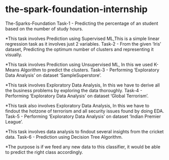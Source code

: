# the-spark-foundation-internship
The-Sparks-Foundation
Task-1 - Predicting the percentage of an student based on the number of study hours.

*This task involves Prediction using Supervised ML,This is a simple linear regression task as it involves just 2 variables.
Task-2 - From the given ‘Iris’ dataset, Predicting the optimum number of clusters and representing it visually.

*This task involves Prediction using Unsupervised ML, In this we used K-Means Algorithm to predict the clusters.
Task-3 - Performing ‘Exploratory Data Analysis’ on dataset ‘SampleSuperstore’.

*This task involves Exploratory Data Analysis, In this we have to derive all the business problems by exploring the data thoroughly.
Task-4 - Performing ‘Exploratory Data Analysis’ on dataset ‘Global Terrorism’.

*This task also involves Exploratory Data Analysis, In this we have to findout the hotzone of terrorism and all security issues found by doing EDA.
Task-5 - Performing ‘Exploratory Data Analysis’ on dataset ‘Indian Premier League’.

*This task involves data analysis to findout several insights from the cricket data.
Task-6 - Prediction using Decision Tree Algorithm.

*The purpose is if we feed any new data to this classifier, it would be able to predict the right class accordingly.
